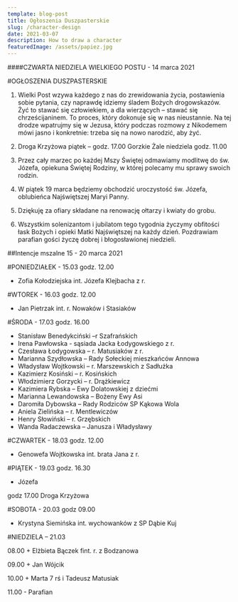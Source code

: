 ```yaml
---
template: blog-post
title: Ogłoszenia Duszpasterskie
slug: /character-design
date: 2021-03-07
description: How to draw a character
featuredImage: /assets/papiez.jpg
---
```

####CZWARTA NIEDZIELA WIELKIEGO POSTU  - 14 marca 2021                         

#OGŁOSZENIA DUSZPASTERSKIE

1. Wielki Post wzywa każdego z nas do zrewidowania życia, postawienia sobie pytania, czy naprawdę idziemy śladem Bożych drogowskazów. Żyć to stawać się człowiekiem, a dla wierzących – stawać się chrześcijaninem. To proces, który dokonuje się w nas nieustannie. Na tej drodze wpatrujmy się w Jezusa, który podczas rozmowy z Nikodemem mówi jasno i konkretnie: trzeba się na nowo narodzić, aby żyć.

2. Droga Krzyżowa piątek – godz. 17.00 Gorzkie Żale niedziela godz. 11.00

3. Przez cały marzec po każdej Mszy Świętej odmawiamy modlitwę do św. Józefa, opiekuna Świętej Rodziny, w której polecamy mu sprawy swoich rodzin.

4. W piątek 19 marca będziemy obchodzić uroczystość św. Józefa, oblubieńca Najświętszej Maryi Panny.

5. Dziękuję za ofiary składane na renowację ołtarzy i kwiaty do grobu.

6. Wszystkim solenizantom i jubilatom tego tygodnia życzymy obfitości łask Bożych i opieki Matki Najświętszej na każdy dzień. Pozdrawiam parafian gości życzę dobrej i błogosławionej niedzieli.


##Intencje mszalne 15 - 20 marca 2021

#PONIEDZIAŁEK  - 15.03  godz. 12.00	                                                                                           

+  Zofia Kołodziejska int. Józefa Klejbacha z r.

#WTOREK  - 16.03  godz. 12.00 

+ Jan Pietrzak int. r. Nowaków i Stasiaków

#ŚRODA  - 17.03 godz. 16.00

+ Stanisław  Benedykciński –r Szafrańskich
+ Irena Pawłowska -  sąsiada Jacka Łodygowskiego z r.
+ Czesława Łodygowska – r. Matusiaków z r. 
+ Marianna Szydłowska – Rady Sołeckiej mieszkańców Annowa 
+ Władysław Wojtkowski – r. Marszewskich z Sadłużka
+ Kazimierz Kosiński – r. Kosińskich
+ Włodzimierz Gorzycki – r. Drążkiewicz
+ Kazimiera Rybska – Ewy Dolatowskiej z dziećmi 
+ Marianna Lewandowska – Bożeny Ewy Asi
+ Daromiła Dybowska – Rady Rodziców SP Kąkowa Wola
+ Aniela Zielińska – r. Mentlewiczów 
+ Henry Słowiński – r. Grzębskich 
+ Wanda Radaczewska – Janusza i Władysławy

#CZWARTEK - 18.03 godz. 12.00
+ Genowefa Wojtkowska int. brata Jana z r.

#PIĄTEK  - 19.03 godz. 16.30 
+ Józefa 

godz 17.00 Droga Krzyżowa

#SOBOTA  - 20.03 godz 09.00
+ Krystyna Siemińska int. wychowanków z SP Dąbie Kuj

#NIEDZIELA – 21.03 

08.00 +  Elżbieta Bączek fint. r. z Bodzanowa

09.00 + Jan Wójcik

10.00 + Marta 7 rś i Tadeusz Matusiak

 11.00 - Parafian  